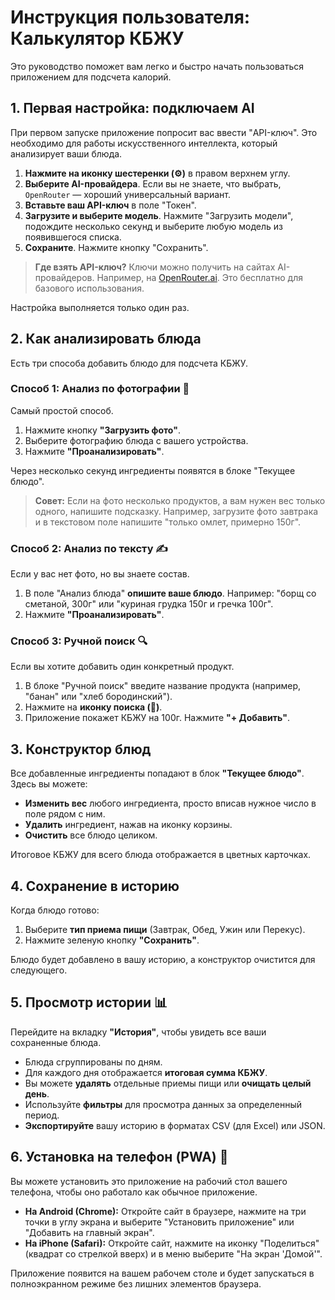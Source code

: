 # Инструкция пользователя: Калькулятор КБЖУ

Это руководство поможет вам легко и быстро начать пользоваться приложением для подсчета калорий.

## 1. Первая настройка: подключаем AI

При первом запуске приложение попросит вас ввести "API-ключ". Это необходимо для работы искусственного интеллекта, который анализирует ваши блюда.

1.  **Нажмите на иконку шестеренки (⚙️)** в правом верхнем углу.
2.  **Выберите AI-провайдера**. Если вы не знаете, что выбрать, `OpenRouter` — хороший универсальный вариант.
3.  **Вставьте ваш API-ключ** в поле "Токен".
4.  **Загрузите и выберите модель**. Нажмите "Загрузить модели", подождите несколько секунд и выберите любую модель из появившегося списка.
5.  **Сохраните**. Нажмите кнопку "Сохранить".

> **Где взять API-ключ?** Ключи можно получить на сайтах AI-провайдеров. Например, на [OpenRouter.ai](https://openrouter.ai/). Это бесплатно для базового использования.

Настройка выполняется только один раз.

## 2. Как анализировать блюда

Есть три способа добавить блюдо для подсчета КБЖУ.

### Способ 1: Анализ по фотографии 📸

Самый простой способ.
1.  Нажмите кнопку **"Загрузить фото"**.
2.  Выберите фотографию блюда с вашего устройства.
3.  Нажмите **"Проанализировать"**.

Через несколько секунд ингредиенты появятся в блоке "Текущее блюдо".

> **Совет:** Если на фото несколько продуктов, а вам нужен вес только одного, напишите подсказку. Например, загрузите фото завтрака и в текстовом поле напишите "только омлет, примерно 150г".

### Способ 2: Анализ по тексту ✍️

Если у вас нет фото, но вы знаете состав.
1.  В поле "Анализ блюда" **опишите ваше блюдо**. Например: "борщ со сметаной, 300г" или "куриная грудка 150г и гречка 100г".
2.  Нажмите **"Проанализировать"**.

### Способ 3: Ручной поиск 🔍

Если вы хотите добавить один конкретный продукт.
1.  В блоке "Ручной поиск" введите название продукта (например, "банан" или "хлеб бородинский").
2.  Нажмите на **иконку поиска (🔎)**.
3.  Приложение покажет КБЖУ на 100г. Нажмите **"+ Добавить"**.

## 3. Конструктор блюд

Все добавленные ингредиенты попадают в блок **"Текущее блюдо"**. Здесь вы можете:
-   **Изменить вес** любого ингредиента, просто вписав нужное число в поле рядом с ним.
-   **Удалить** ингредиент, нажав на иконку корзины.
-   **Очистить** все блюдо целиком.

Итоговое КБЖУ для всего блюда отображается в цветных карточках.

## 4. Сохранение в историю

Когда блюдо готово:
1.  Выберите **тип приема пищи** (Завтрак, Обед, Ужин или Перекус).
2.  Нажмите зеленую кнопку **"Сохранить"**.

Блюдо будет добавлено в вашу историю, а конструктор очистится для следующего.

## 5. Просмотр истории 📊

Перейдите на вкладку **"История"**, чтобы увидеть все ваши сохраненные блюда.
-   Блюда сгруппированы по дням.
-   Для каждого дня отображается **итоговая сумма КБЖУ**.
-   Вы можете **удалять** отдельные приемы пищи или **очищать целый день**.
-   Используйте **фильтры** для просмотра данных за определенный период.
-   **Экспортируйте** вашу историю в форматах CSV (для Excel) или JSON.

## 6. Установка на телефон (PWA) 📱

Вы можете установить это приложение на рабочий стол вашего телефона, чтобы оно работало как обычное приложение.

-   **На Android (Chrome):** Откройте сайт в браузере, нажмите на три точки в углу экрана и выберите "Установить приложение" или "Добавить на главный экран".
-   **На iPhone (Safari):** Откройте сайт, нажмите на иконку "Поделиться" (квадрат со стрелкой вверх) и в меню выберите "На экран 'Домой'".

Приложение появится на вашем рабочем столе и будет запускаться в полноэкранном режиме без лишних элементов браузера.
